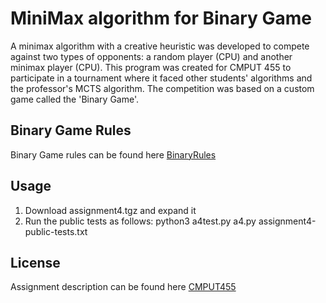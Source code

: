 # MiniMax algorithm for Binary Game

A minimax algorithm with a creative heuristic was developed to compete against two types of opponents: a random player (CPU) and another minimax player (CPU). This program was created for CMPUT 455 to participate in a tournament where it faced other students' algorithms and the professor's MCTS algorithm. The competition was based on a custom game called the 'Binary Game'.

## Binary Game Rules 

Binary Game rules can be found here [BinaryRules](https://webdocs.cs.ualberta.ca/~mmueller/courses/cmput455/assignments/a1.html)

## Usage

1) Download assignment4.tgz and expand it
2) Run the public tests as follows: python3 a4test.py a4.py assignment4-public-tests.txt
 
## License

Assignment description can be found here [CMPUT455](https://webdocs.cs.ualberta.ca/~mmueller/courses/cmput455/assignments/a4.html)

